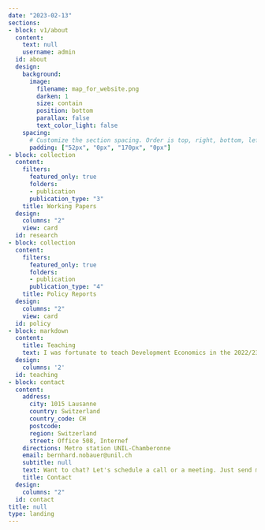 ```yaml
---
date: "2023-02-13"
sections:
- block: v1/about
  content:
    text: null
    username: admin
  id: about
  design:
    background:
      image:
        filename: map_for_website.png
        darken: 1
        size: contain
        position: bottom
        parallax: false
        text_color_light: false
    spacing:
      # Customize the section spacing. Order is top, right, bottom, left.
      padding: ["52px", "0px", "170px", "0px"]
- block: collection
  content:
    filters:
      featured_only: true
      folders:
      - publication
      publication_type: "3"
    title: Working Papers
  design:
    columns: "2"
    view: card
  id: research
- block: collection
  content:
    filters:
      featured_only: true
      folders:
      - publication
      publication_type: "4"
    title: Policy Reports
  design:
    columns: "2"
    view: card
  id: policy
- block: markdown
  content:
    title: Teaching
    text: I was fortunate to teach Development Economics in the 2022/23 fall semester together with [Dzhamilya Nigmatulina](https://sites.google.com/view/dzhamilyanigmatulina/home) and [Resuf Ahmed](https://resuf.github.io/). <br /> <br />Here you can find the [syllabus](https://hecnet.unil.ch/hec/syllabus/descriptif/2788) and the [course website](https://moodle.unil.ch/course/view.php?id=25187). <br /> <br />And here you can find {{< staticref "uploads/Introduction_to_QGIS_Week_1.pdf" >}}part 1{{< /staticref >}} and {{< staticref "uploads/Introduction_to_QGIS_Week_2.pdf" >}}part 2{{< /staticref >}} of the short introduction to [QGIS](https://www.qgis.org/en/site/) that I put together. For more involved spatial operations check out the [sf](https://cran.r-project.org/web/packages/sf/index.html) package in [R](https://www.r-project.org/).
  design:
    columns: '2' 
  id: teaching
- block: contact
  content:
    address:
      city: 1015 Lausanne
      country: Switzerland
      country_code: CH
      postcode:
      region: Switzerland
      street: Office 508, Internef
    directions: Metro station UNIL-Chamberonne
    email: bernhard.nobauer@unil.ch
    subtitle: null
    text: Want to chat? Let's schedule a call or a meeting. Just send me an email!
    title: Contact
  design:
    columns: "2"
  id: contact
title: null
type: landing
---
```

